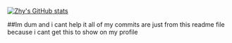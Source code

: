 [![Zhy's GitHub stats](https://gh-stats-card.cyclic.app/api/Zhy194)](https://github.com/Zhy194)




##Im dum and i cant help it
all of my commits are just from this readme file because i cant get this to show on my profile 
